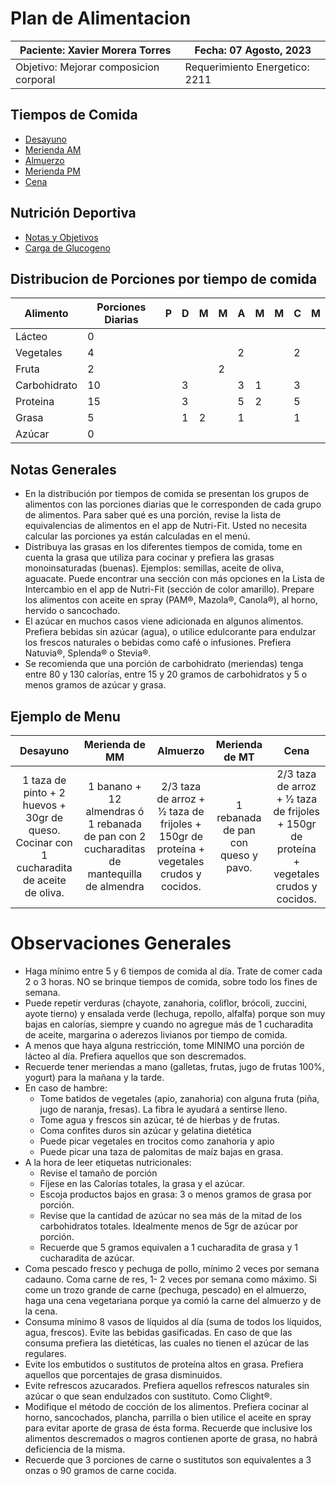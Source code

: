 # Plan de Alimentacion

| Paciente: Xavier Morera Torres| Fecha: 07 Agosto, 2023 |
| -- | --
| Objetivo: Mejorar composicion corporal | Requerimiento Energetico: 2211 |

## Tiempos de Comida
- [Desayuno](./desayuno.md)
- [Merienda AM](./meriendaam.md)
- [Almuerzo](./almuerzo.md)
- [Merienda PM](./meriendapm.md)
- [Cena](./cena.md)

## Nutrición Deportiva
- [Notas y Objetivos](./deportiva.md)
- [Carga de Glucogeno](./glucogeno.md)

## Distribucion de Porciones por tiempo de comida 

| Alimento     | Porciones Diarias | P | D | M | M | A | M | M | C | M |
| ------------ | ----------------- | - | - | - | - | - | - | - | - | - |
| Lácteo       | 0                 |   |   |   |   |   |   |   |   |   |
| Vegetales    | 4                 |   |   |   |   | 2 |   |   | 2 |   |
| Fruta        | 2                 |   |   |   | 2 |   |   |   |   |   |
| Carbohidrato | 10                |   | 3 |   |   | 3 | 1 |   | 3 |   |
| Proteina     | 15                |   | 3 |   |   | 5 | 2 |   | 5 |   |
| Grasa        | 5                 |   | 1 | 2 |   | 1 |   |   | 1 |   |
| Azúcar       | 0                 |   |   |   |   |   |   |   |   |   |

## Notas Generales
* En la distribución por tiempos de comida se presentan los grupos de alimentos con las porciones diarias que le corresponden de cada grupo de alimentos. Para saber qué es una porción, revise la lista de equivalencias de alimentos en el app de Nutri-Fit. Usted no necesita calcular las porciones ya están calculadas en el menú.
* Distribuya las grasas en los diferentes tiempos de comida, tome en cuenta la grasa que utiliza para cocinar y prefiera las grasas monoinsaturadas (buenas). Ejemplos: semillas, aceite de oliva, aguacate. Puede encontrar una sección con más opciones en la Lista de Intercambio en el app de Nutri-Fit (sección de color amarillo). Prepare los alimentos con aceite en spray (PAM®, Mazola®, Canola®), al horno, hervido o sancochado.
* El azúcar en muchos casos viene adicionada en algunos alimentos. Prefiera bebidas sin azúcar (agua), o utilice edulcorante para endulzar los frescos naturales o bebidas como café o infusiones. Prefiera Natuvia®, Splenda® o Stevia®.
* Se recomienda que una porción de carbohidrato (meriendas) tenga entre 80 y 130 calorías, entre 15 y 20 gramos de carbohidratos y 5 o menos gramos de azúcar y grasa.

## Ejemplo de Menu

| Desayuno | Merienda de MM | Almuerzo | Merienda de MT | Cena |
| :-: | :-: | :-: | :-: | :-: |
| 1 taza de pinto + 2 huevos + 30gr de queso. Cocinar con 1 cucharadita de aceite de oliva. | 1 banano + 12 almendras ó 1 rebanada de pan con 2 cucharaditas de mantequilla de almendra | 2/3 taza de arroz + 1⁄2 taza de frijoles + 150gr de proteína + vegetales crudos y cocidos. | 1 rebanada de pan con queso y pavo. | 2/3 taza de arroz + 1⁄2 taza de frijoles + 150gr de proteína + vegetales crudos y cocidos. |

# Observaciones Generales

* Haga mínimo entre 5 y 6 tiempos de comida al día. Trate de comer cada 2 o 3 horas. NO se brinque tiempos de comida, sobre todo los fines de semana.
* Puede repetir verduras (chayote, zanahoria, coliflor, brócoli, zuccini, ayote tierno) y ensalada verde (lechuga, repollo, alfalfa) porque son muy bajas en calorías, siempre y cuando no agregue más de 1 cucharadita de aceite, margarina o aderezos livianos por tiempo de comida.
* A menos que haya alguna restricción, tome MINIMO una porción de lácteo al día. Prefiera aquellos que son descremados.
* Recuerde tener meriendas a mano (galletas, frutas, jugo de frutas 100%, yogurt) para la mañana y la tarde.
* En caso de hambre:
    * Tome batidos de vegetales (apio, zanahoria) con alguna fruta (piña, jugo de naranja, fresas). La fibra le ayudará a sentirse lleno.
    * Tome agua y frescos sin azúcar, té de hierbas y de frutas.
    * Coma confites duros sin azúcar y gelatina dietética
    * Puede picar vegetales en trocitos como zanahoria y apio
    * Puede picar una taza de palomitas de maíz bajas en grasa.
* A la hora de leer etiquetas nutricionales:
    * Revise el tamaño de porción
    * Fíjese en las Calorías totales, la grasa y el azúcar.
    * Escoja productos bajos en grasa: 3 o menos gramos de grasa por porción.
    * Revise que la cantidad de azúcar no sea más de la mitad de los carbohidratos totales. Idealmente menos de 5gr de azúcar por porción.
    * Recuerde que 5 gramos equivalen a 1 cucharadita de grasa y 1 cucharadita de azúcar.
* Coma pescado fresco y pechuga de pollo, mínimo 2 veces por semana cadauno. Coma carne de res, 1- 2 veces por semana como máximo. Si come un trozo grande de carne (pechuga, pescado) en el almuerzo, haga una cena vegetariana porque ya comió la carne del almuerzo y de la cena.
* Consuma mínimo 8 vasos de líquidos al día (suma de todos los líquidos, agua, frescos). Evite las bebidas gasificadas. En caso de que las consuma prefiera las dietéticas, las cuales no tienen el azúcar de las regulares.
* Evite los embutidos o sustitutos de proteína altos en grasa. Prefiera aquellos que porcentajes de grasa disminuidos.
* Evite refrescos azucarados. Prefiera aquellos refrescos naturales sin azúcar o que sean endulzados con sustituto. Como Clight®.
* Modifique el método de cocción de los alimentos. Prefiera cocinar al horno, sancochados, plancha, parrilla o bien utilice el aceite en spray para evitar aporte de grasa de ésta forma. Recuerde que inclusive los alimentos descremados o magros contienen aporte de grasa, no habrá deficiencia de la misma.
* Recuerde que 3 porciones de carne o sustitutos son equivalentes a 3 onzas o 90 gramos de carne cocida.

